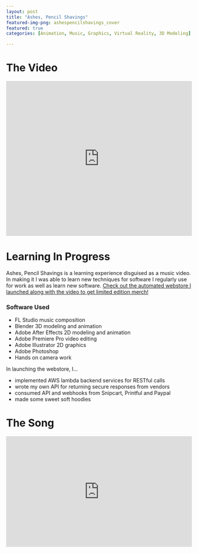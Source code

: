 ```yaml
---
layout: post
title: "Ashes, Pencil Shavings"
featured-img-png: ashespencilshavings_cover
featured: true
categories: [Animation, Music, Graphics, Virtual Reality, 3D Modeling]

---
```

# The Video
<iframe width="100%" height="420" src="https://www.youtube.com/embed/GuEH1V_ot1E" frameborder="0" allow="accelerometer; autoplay; encrypted-media; gyroscope; picture-in-picture" allowfullscreen></iframe>


# Learning In Progress
Ashes, Pencil Shavings is a learning experience disguised as a music video. In making it I was able to learn new techniques for software I regularly use for work as well as learn new software. [Check out the automated webstore I launched along with the video to get limited edition merch!](/shop/)

### Software Used
- FL Studio music composition
- Blender 3D modeling and animation
- Adobe After Effects 2D modeling and animation
- Adobe Premiere Pro video editing
- Adobe Illustrator 2D graphics
- Adobe Photoshop
- Hands on camera work

In launching the webstore, I...
- implemented AWS lambda backend services for RESTful calls
- wrote my own API for returning secure responses from vendors
- consumed API and webhooks from Snipcart, Printful and Paypal
- made some sweet soft hoodies

# The Song
<iframe width="100%" height="300" scrolling="no" frameborder="no" allow="autoplay" src="https://w.soundcloud.com/player/?url=https%3A//api.soundcloud.com/tracks/608750202&color=%23ff5500&auto_play=false&hide_related=false&show_comments=true&show_user=true&show_reposts=false&show_teaser=true&visual=true"></iframe>
